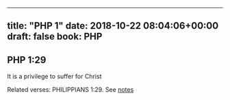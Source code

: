 
---
title: "PHP 1"
date: 2018-10-22 08:04:06+00:00
draft: false
book: PHP
---

## PHP 1:29

It is a privilege to suffer for Christ

Related verses: PHILIPPIANS 1:29. See [notes](https://my.bible.com/notes/3016035480497807862)

